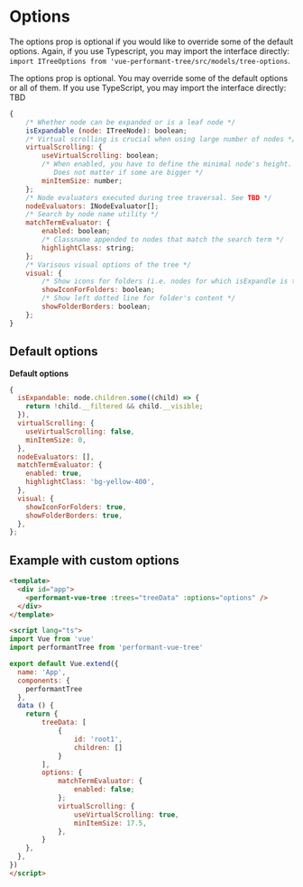 # Options
The options prop is optional if you would like to override some of the default options. Again, if you use Typescript, you may import the interface directly: `import ITreeOptions from 'vue-performant-tree/src/models/tree-options`.


The options prop is optional. You may override some of the default options or all of them. If you use TypeScript, you may import the interface directly: TBD

```javascript
{
    /* Whether node can be expanded or is a leaf node */
    isExpandable (node: ITreeNode): boolean;
    /* Virtual scrolling is crucial when using large number of nodes */
    virtualScrolling: {
        useVirtualScrolling: boolean;
        /* When enabled, you have to define the minimal node's height. 
           Does not matter if some are bigger */
        minItemSize: number;
    };
    /* Node evaluators executed during tree traversal. See TBD */
    nodeEvaluators: INodeEvaluator[];
    /* Search by node name utility */
    matchTermEvaluator: {
        enabled: boolean;
        /* Classname appended to nodes that match the search term */
        highlightClass: string;
    };
    /* Varisous visual options of the tree */
    visual: {
        /* Show icons for folders (i.e. nodes for which isExpandle is true) */
        showIconForFolders: boolean;
        /* Show left dotted line for folder's content */
        showFolderBorders: boolean;
    };
}
```

## Default options
**Default options**
```javascript
{
  isExpandable: node.children.some((child) => {
    return !child.__filtered && child.__visible;
  }),
  virtualScrolling: {
    useVirtualScrolling: false,
    minItemSize: 0,
  },
  nodeEvaluators: [],
  matchTermEvaluator: {
    enabled: true,
    highlightClass: 'bg-yellow-400',
  },
  visual: {
    showIconForFolders: true,
    showFolderBorders: true,
  },
};
```

## Example with custom options
```html
<template>
  <div id="app">
    <performant-vue-tree :trees="treeData" :options="options" />
  </div>
</template>

<script lang="ts">
import Vue from 'vue'
import performantTree from 'performant-vue-tree'

export default Vue.extend({
  name: 'App',
  components: {
    performantTree
  },
  data () {
    return {
        treeData: [
            {
                id: 'root1',
                children: []
            }
        ],
        options: {
            matchTermEvaluator: {
                enabled: false;
            };
            virtualScrolling: {
                useVirtualScrolling: true,
                minItemSize: 17.5,
            },
        }
    },
  },
})
</script>
```